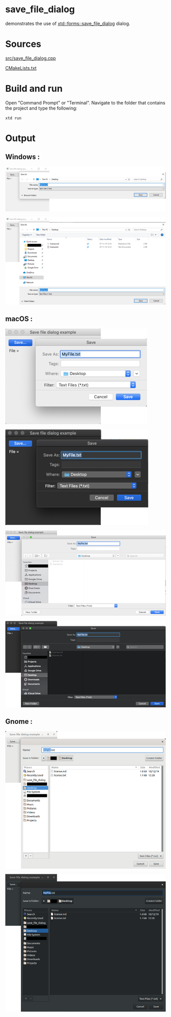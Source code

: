 # save_file_dialog

demonstrates the use of [xtd::forms::save_file_dialog](../../../src/xtd_forms/include/xtd/forms/save_file_dialog.hpp) dialog.

# Sources

[src/save_file_dialog.cpp](src/save_file_dialog.cpp)

[CMakeLists.txt](CMakeLists.txt)

# Build and run

Open "Command Prompt" or "Terminal". Navigate to the folder that contains the project and type the following:

```shell
xtd run
```

# Output

## Windows :

![Screenshot](../../../docs/pictures/examples/save_file_dialog_w1.png)

![Screenshot](../../../docs/pictures/examples/save_file_dialog_w2.png)

## macOS :

![Screenshot](../../../docs/pictures/examples/save_file_dialog_m1.png)

![Screenshot](../../../docs/pictures/examples/save_file_dialog_md1.png)

![Screenshot](../../../docs/pictures/examples/save_file_dialog_m2.png)

![Screenshot](../../../docs/pictures/examples/save_file_dialog_md2.png)

## Gnome :

![Screenshot](../../../docs/pictures/examples/save_file_dialog_g.png)

![Screenshot](../../../docs/pictures/examples/save_file_dialog_gd.png)
